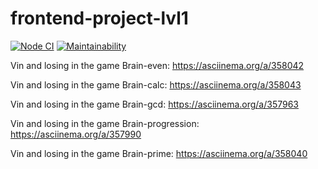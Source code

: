 # frontend-project-lvl1

[![Node CI](https://github.com/vchslv/frontend-project-lvl1/workflows/Node%20CI/badge.svg)](https://github.com/vchslv/frontend-project-lvl1/actions)
[![Maintainability](https://api.codeclimate.com/v1/badges/a99a88d28ad37a79dbf6/maintainability)](https://codeclimate.com/github/codeclimate/codeclimate/maintainability)

Vin and losing in the game Brain-even: https://asciinema.org/a/358042

Vin and losing in the game Brain-calc: https://asciinema.org/a/358043

Vin and losing in the game Brain-gcd: https://asciinema.org/a/357963

Vin and losing in the game Brain-progression: https://asciinema.org/a/357990

Vin and losing in the game Brain-prime: https://asciinema.org/a/358040
